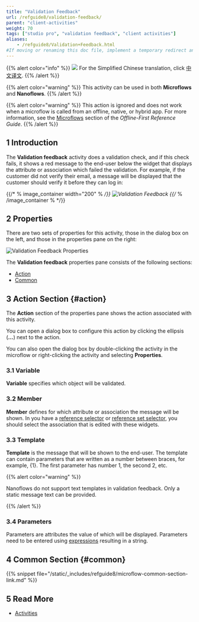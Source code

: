 ```yaml
---
title: "Validation Feedback"
url: /refguide8/validation-feedback/
parent: "client-activities"
weight: 70
tags: ["studio pro", "validation feedback", "client activities"]
aliases:
    - /refguide8/Validation+Feedback.html
#If moving or renaming this doc file, implement a temporary redirect and let the respective team know they should update the URL in the product. See Mapping to Products for more details.
---
```


{{% alert color="info" %}}
<img src="/attachments/china.png" style="display: inline-block; margin: 0" /> For the Simplified Chinese translation, click [中文译文](https://cdn.mendix.tencent-cloud.com/documentation/refguide8/validation-feedback.pdf).
{{% /alert %}}

{{% alert color="warning" %}}
This activity can be used in both **Microflows** and **Nanoflows**.
{{% /alert %}}

{{% alert color="warning" %}}
This action is ignored and does not work when a microflow is called from an offline, native, or hybrid app. For more information, see the [Microflows](/refguide8/offline-first/#microflows) section of the *Offline-First Reference Guide*.
{{% /alert %}}

## 1 Introduction

The **Validation feedback** activity does a validation check, and if this check fails, it shows a red message to the end-user below the widget that displays the attribute or association which failed the validation. For example, if the customer did not verify their email, a message will be displayed that the customer should verify it before they can log in:

{{/* % image_container width="200" % */}}
![Validation Feedback](/attachments/refguide8/modeling/application-logic/activities/client-activities/validation-feedback/validation-feedback.png)
{{/* % /image_container % */}}

## 2 Properties

There are two sets of properties for this activity, those in the dialog box on the left, and those in the properties pane on the right:

![Validation Feedback Properties](/attachments/refguide8/modeling/application-logic/activities/client-activities/validation-feedback/validation-feedback-properties.png)

The **Validation feedback** properties pane consists of the following sections:

* [Action](#action)
* [Common](#common)

## 3 Action Section {#action}

The **Action** section of the properties pane shows the action associated with this activity.

You can open a dialog box to configure this action by clicking the ellipsis (**…**) next to the action.

You can also open the dialog box by double-clicking the activity in the microflow or right-clicking the activity and selecting **Properties**.

### 3.1 Variable

**Variable** specifies which object will be validated.

### 3.2 Member

**Member** defines for which attribute or association the message will be shown. In you have a [reference selector](/refguide8/reference-selector/) or [reference set selector](/refguide8/reference-set-selector/), you should select the association that is edited with these widgets.

### 3.3 Template

**Template** is the message that will be shown to the end-user. The template can contain parameters that are written as a number between braces, for example, {1}. The first parameter has number 1, the second 2, etc.

{{% alert color="warning" %}}

Nanoflows do not support text templates in validation feedback. Only a static message text can be provided.

{{% /alert %}}

### 3.4 Parameters

Parameters are attributes the value of which will be displayed. Parameters need to be entered using [expressions](/refguide8/expressions/) resulting in a string.

## 4 Common Section {#common}

{{% snippet file="/static/_includes/refguide8/microflow-common-section-link.md" %}}

## 5 Read More

* [Activities](/refguide8/activities/)